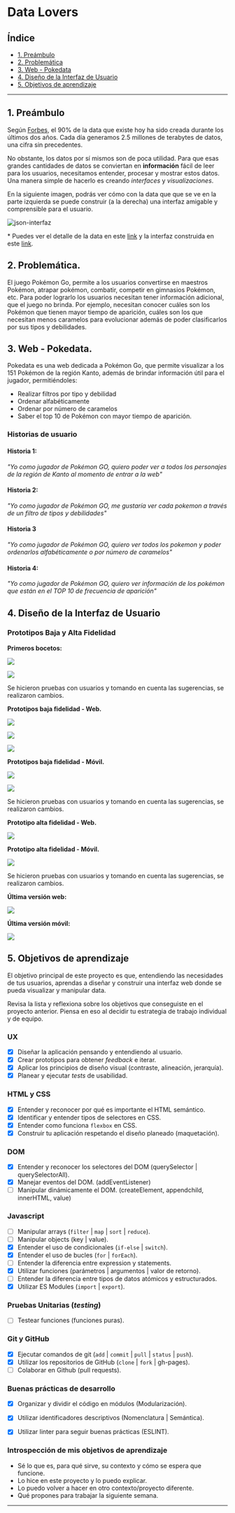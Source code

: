# Data Lovers

## Índice

* [1. Preámbulo](#1-preámbulo)
* [2. Problemática](#2-problemática)
* [3. Web - Pokedata](#3-web---pokedata)
* [4. Diseño de la Interfaz de Usuario](#4-diseño-de-la-interfaz-de-usuario)
* [5. Objetivos de aprendizaje](#5-objetivos-de-aprendizaje)

***

## 1. Preámbulo

Según [Forbes](https://www.forbes.com/sites/bernardmarr/2018/05/21/how-much-data-do-we-create-every-day-the-mind-blowing-stats-everyone-should-read),
el 90% de la data que existe hoy ha sido creada durante los últimos dos años.
Cada día generamos 2.5 millones de terabytes de datos, una cifra sin precedentes.

No obstante, los datos por sí mismos son de poca utilidad. Para que esas
grandes cantidades de datos se conviertan en **información** fácil de leer para
los usuarios, necesitamos entender, procesar y mostrar estos datos. Una manera
simple de hacerlo es creando _interfaces_ y _visualizaciones_.

En la siguiente imagen, podrás ver cómo con la data que que se ve en la parte
izquierda se puede construir (a la derecha) una interfaz amigable y comprensible
para el usuario.

![json-interfaz](https://lh4.googleusercontent.com/Tn-RPXS26pVvOTdUzRT1KVaJ-_QbFs9SpcGLxSPE43fgbHaXtFgMUInuDt7kV41DkT1j8Tt29V0LxQW7SMtC6digOIhfTXSBKdwI08wUwhD3RAqlwy0hjfmhZ2BFe91mtmCSEqysfgk)

\* Puedes ver el detalle de la data en este [link](https://gist.github.com/lalogf/dd4aa3017a9f8aa8f90dfbca382c4dc9#file-student-json)
y la interfaz construida en este [link](https://app.talento.laboratoria.la/profile/HFOoMpOreBU2psCcjjLg5O2EWEv2).

## 2. Problemática.

El juego Pokémon Go, permite a los usuarios convertirse en maestros Pokémon, 
atrapar pokémon, combatir, competir en gimnasios Pokémon, etc. Para poder lograrlo 
los usuarios necesitan tener información adicional, que el juego no brinda. Por ejemplo, 
necesitan conocer cuáles son los Pokémon que tienen mayor tiempo de aparición, cuáles 
son los que necesitan menos caramelos para evolucionar además de poder clasificarlos por 
sus tipos y debilidades.


## 3. Web - Pokedata.

Pokedata es una web dedicada a Pokémon Go, que permite visualizar a los 151 Pokémon de la región Kanto, 
además de brindar información útil para el jugador, permitiéndoles:

* Realizar filtros por tipo y debilidad
* Ordenar alfabéticamente
* Ordenar por número de caramelos
* Saber el top 10 de Pokémon con mayor tiempo de aparición.


### Historias de usuario

#### Historia 1:

*"Yo como jugador de Pokémon GO, quiero poder ver a todos los personajes de 
la región de Kanto al momento de entrar a la web"*

#### Historia 2:

*"Yo como jugador de Pokémon GO, me gustaría ver cada pokemon a través de 
un filtro de tipos y debilidades"*

#### Historia 3

*"Yo como jugador de Pokémon GO, quiero ver todos los pokemon y poder ordenarlos
alfabéticamente o por número de caramelos"*

#### Historia 4:

*"Yo como jugador de Pokémon GO, quiero ver información de los pokémon que están
en el TOP 10 de frecuencia de aparición"*


## 4. Diseño de la Interfaz de Usuario

### Prototipos Baja y Alta Fidelidad

**Primeros bocetos:**

![](https://raw.githubusercontent.com/claudiaret/LIM011-data-lovers/poke-rama/Prototipos%20Pokedata/Prototipo_Prueba_Web1.jpg)

![](https://raw.githubusercontent.com/claudiaret/LIM011-data-lovers/poke-rama/Prototipos%20Pokedata/Prototipo_Prueba_Web2.jpg)

Se hicieron pruebas con usuarios y tomando en cuenta las sugerencias, se realizaron cambios.

**Prototipos baja fidelidad - Web.**

![](https://raw.githubusercontent.com/claudiaret/LIM011-data-lovers/poke-rama/Prototipos%20Pokedata/Prototipo_Baja%20Fidelidad%20Web0.jpg)

![](https://raw.githubusercontent.com/claudiaret/LIM011-data-lovers/poke-rama/Prototipos%20Pokedata/Prototipo_Baja%20Fidelidad%20Web2.jpg)

![](https://raw.githubusercontent.com/claudiaret/LIM011-data-lovers/poke-rama/Prototipos%20Pokedata/Prototipo_Baja%20Fidelidad%20Web1.jpg)

**Prototipos baja fidelidad - Móvil.**

![](https://raw.githubusercontent.com/claudiaret/LIM011-data-lovers/poke-rama/Prototipos%20Pokedata/Prototipo_Baja%20Fidelidad%20Movil1.jpg)

![](https://raw.githubusercontent.com/claudiaret/LIM011-data-lovers/poke-rama/Prototipos%20Pokedata/Prototipo_Baja%20Fidelidad%20Movil2.jpg)

Se hicieron pruebas con usuarios y tomando en cuenta las sugerencias, se realizaron cambios.

**Prototipo alta fidelidad - Web.**

![](https://raw.githubusercontent.com/claudiaret/LIM011-data-lovers/poke-rama/Prototipos%20Pokedata/Historia-1.jpg)

**Prototipo alta fidelidad - Móvil.**

![](https://raw.githubusercontent.com/claudiaret/LIM011-data-lovers/poke-rama/Prototipos%20Pokedata/Prototipo%20de%20Alta%20Fidelidad%20-%20M%C3%B3vil.png)

Se hicieron pruebas con usuarios y tomando en cuenta las sugerencias, se realizaron cambios.

**Última versión web:**

![](https://raw.githubusercontent.com/claudiaret/LIM011-data-lovers/poke-rama/Prototipos%20Pokedata/Version%20Web.jpg)

**Última versión móvil:**

![](https://raw.githubusercontent.com/claudiaret/LIM011-data-lovers/poke-rama/Prototipos%20Pokedata/Versi%C3%B3n%20M%C3%B3vil.png)


## 5. Objetivos de aprendizaje

El objetivo principal de este proyecto es que, entendiendo las necesidades de
tus usuarios, aprendas a diseñar y construir una interfaz web donde se pueda
visualizar y manipular data.

Revisa la lista y reflexiona sobre los objetivos que conseguiste en el
proyecto anterior. Piensa en eso al decidir tu estrategia de trabajo individual
y de equipo.

### UX

- [x] Diseñar la aplicación pensando y entendiendo al usuario.
- [x] Crear prototipos para obtener _feedback_ e iterar.
- [x] Aplicar los principios de diseño visual (contraste, alineación, jerarquía).
- [x] Planear y ejecutar _tests_ de usabilidad.

### HTML y CSS

- [x] Entender y reconocer por qué es importante el HTML semántico.
- [x] Identificar y entender tipos de selectores en CSS.
- [x] Entender como funciona `flexbox` en CSS.
- [x] Construir tu aplicación respetando el diseño planeado (maquetación).

### DOM

- [x] Entender y reconocer los selectores del DOM (querySelector | querySelectorAll).
- [x] Manejar eventos del DOM. (addEventListener)
- [ ] Manipular dinámicamente el DOM. (createElement, appendchild, innerHTML, value)

### Javascript

- [ ] Manipular arrays (`filter` | `map` | `sort` | `reduce`).
- [ ] Manipular objects (key | value).
- [x] Entender el uso de condicionales (`if-else` | `switch`).
- [x] Entender el uso de bucles (`for` | `forEach`).
- [ ] Entender la diferencia entre expression y statements.
- [x] Utilizar funciones (parámetros | argumentos | valor de retorno).
- [ ] Entender la diferencia entre tipos de datos atómicos y estructurados.
- [x] Utilizar ES Modules (`import` | `export`).

### Pruebas Unitarias (_testing_)
- [ ] Testear funciones (funciones puras).

### Git y GitHub
- [x] Ejecutar comandos de git (`add` | `commit` | `pull` | `status` | `push`).
- [x] Utilizar los repositorios de GitHub (`clone` | `fork` | gh-pages).
- [ ] Colaborar en Github (pull requests).

### Buenas prácticas de desarrollo
- [x] Organizar y dividir el código en módulos (Modularización).
- [x] Utilizar identificadores descriptivos (Nomenclatura | Semántica).
- [x] Utilizar linter para seguir buenas prácticas (ESLINT).


### Introspección de mis objetivos de aprendizaje

* Sé lo que es, para qué sirve, su contexto y cómo se espera que funcione.
* Lo hice en este proyecto y lo puedo explicar.
* Lo puedo volver a hacer en otro contexto/proyecto diferente.
* Qué propones para trabajar la siguiente semana.

***
